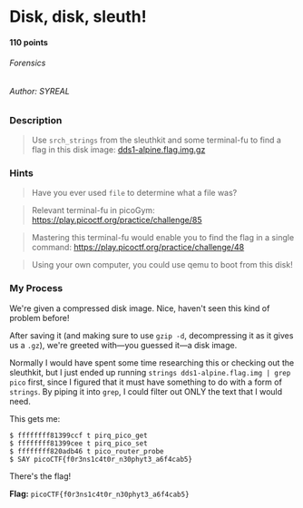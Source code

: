 # Disk, disk, sleuth!
#### 110 points
###### Forensics
###### Author: SYREAL

### Description
> Use `srch_strings` from the sleuthkit and some terminal-fu to find a flag in this disk image: [dds1-alpine.flag.img.gz](https://mercury.picoctf.net/static/626ea9c275fbd02dd3451b81f9c5e249/dds1-alpine.flag.img.gz)

### Hints
> Have you ever used `file` to determine what a file was?

> Relevant terminal-fu in picoGym: https://play.picoctf.org/practice/challenge/85

> Mastering this terminal-fu would enable you to find the flag in a single command: https://play.picoctf.org/practice/challenge/48

> Using your own computer, you could use qemu to boot from this disk!

### My Process
We're given a compressed disk image. Nice, haven't seen this kind of problem before!

After saving it (and making sure to use `gzip -d`, decompressing it as it gives us a `.gz`), we're greeted with—you guessed it—a disk image.

Normally I would have spent some time researching this or checking out the sleuthkit, but I just ended up running `strings dds1-alpine.flag.img | grep pico` first, since I figured that it must have something to do with a form of `strings`. By piping it into `grep`, I could filter out ONLY the text that I would need.

This gets me:
```
$ ffffffff81399ccf t pirq_pico_get
$ ffffffff81399cee t pirq_pico_set
$ ffffffff820adb46 t pico_router_probe
$ SAY picoCTF{f0r3ns1c4t0r_n30phyt3_a6f4cab5}
```
There's the flag!

**Flag:** `picoCTF{f0r3ns1c4t0r_n30phyt3_a6f4cab5}`